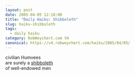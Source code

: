 ```yaml
---
layout: post
date: 2005-04-05 12:18:00
title: "Daily Haiku: Shibboleth"
slug: haiku-shibboleth
tags:
  - daily haiku
category: RobWeychert.com V4
canonical: https://v4.robweychert.com/haiku/2005/04/05/
---
```


civilian Humvees  
are surely a [shibboleth](http://dictionary.reference.com/wordoftheday/archive/2005/04/05.html)  
of well-endowed men